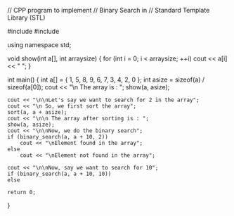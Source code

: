 // CPP program to implement 
// Binary Search in 
// Standard Template Library (STL) 

#include <algorithm> 
#include <iostream> 

using namespace std; 

void show(int a[], int arraysize) 
{ 
	for (int i = 0; i < arraysize; ++i) 
		cout << a[i] << " "; 
} 

int main() 
{ 
	int a[] = { 1, 5, 8, 9, 6, 7, 3, 4, 2, 0 }; 
	int asize = sizeof(a) / sizeof(a[0]); 
	cout << "\n The array is : "; 
	show(a, asize); 

	cout << "\n\nLet's say we want to search for 2 in the array"; 
	cout << "\n So, we first sort the array"; 
	sort(a, a + asize); 
	cout << "\n\n The array after sorting is : "; 
	show(a, asize); 
	cout << "\n\nNow, we do the binary search"; 
	if (binary_search(a, a + 10, 2)) 
		cout << "\nElement found in the array"; 
	else
		cout << "\nElement not found in the array"; 

	cout << "\n\nNow, say we want to search for 10"; 
	if (binary_search(a, a + 10, 10)) 
	else

	return 0; 
} 
